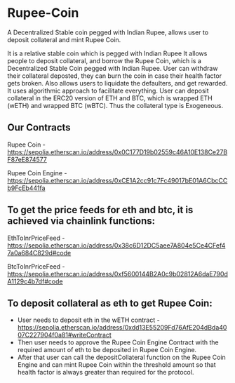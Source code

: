 # Rupee-Coin
A Decentralized Stable coin pegged with Indian Rupee, allows user to deposit collateral and mint Rupee Coin.

It is a relative stable coin which is pegged with Indian Rupee
It allows people to deposit collateral, and borrow the Rupee Coin, which is a Decentralized Stable Coin pegged with Indian Rupee. User can withdraw their collateral deposted, they can burn the coin in case their health factor gets broken. Also allows users to liquidate the defaulters, and get rewarded.
It uses algorithmic approach to facilitate everything.
User can deposit collateral in the ERC20 version of ETH and BTC, which is wrapped ETH (wETH) and wrapped BTC (wBTC). Thus the collateral type is Exogeneous.

## Our Contracts
Rupee Coin - https://sepolia.etherscan.io/address/0x0C177D19b02559c46A10E138Ce27BF87eE874577

Rupee Coin Engine - https://sepolia.etherscan.io/address/0xCE1A2cc91c7Fc49017bE01A6CbcCCb9FcEb441fa

## To get the price feeds for eth and btc, it is achieved via chainlink functions:
EthToInrPriceFeed - https://sepolia.etherscan.io/address/0x38c6D12DC5aee7A804e5Ce4CFef47a0a684C829d#code

BtcToInrPriceFeed - https://sepolia.etherscan.io/address/0xf5600144B2A0c9b02812A6daE790dA1129c4b7df#code

## To deposit collateral as eth to get Rupee Coin:
- User needs to deposit eth in the wETH contract - https://sepolia.etherscan.io/address/0xdd13E55209Fd76AfE204dBda4007C227904f0a81#writeContract
- Then user needs to approve the Rupee Coin Engine Contract with the required amount of eth to be deposited in Rupee Coin Engine.
- After that user can call the depositCollateral function on the Rupee Coin Engine and can mint Rupee Coin within the threshold amount so that health factor is always greater than required for the protocol.
